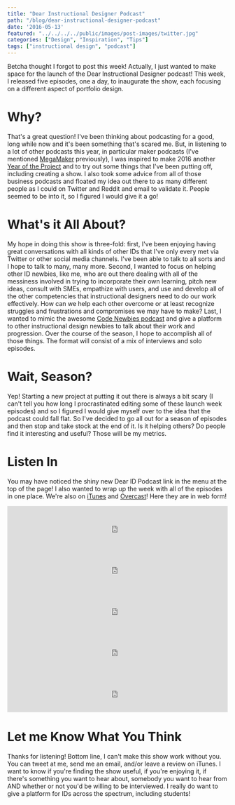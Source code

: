 ```yaml
---
title: "Dear Instructional Designer Podcast"
path: "/blog/dear-instructional-designer-podcast"
date: '2016-05-13'
featured: "../../../../public/images/post-images/twitter.jpg"
categories: ["Design", "Inspiration", "Tips"]
tags: ["instructional design", "podcast"]
---
```


Betcha thought I forgot to post this week! Actually, I just wanted to make space for the launch of the Dear Instructional Designer podcast! This week, I released five episodes, one a day, to inaugurate the show, each focusing on a different aspect of portfolio design.

# Why?

That's a great question! I've been thinking about podcasting for a good, long while now and it's been something that's scared me. But, in listening to a lot of other podcasts this year, in particular maker podcasts (I've mentioned [MegaMaker](http://megamaker.co/) previously), I was inspired to make 2016 another [Year of the Project](http://www.knanthony.com/blog/consistency-key-to-creativity/) and to try out some things that I've been putting off, including creating a show. I also took some advice from all of those business podcasts and floated my idea out there to as many different people as I could on Twitter and Reddit and email to validate it. People seemed to be into it, so I figured I would give it a go!

# What's it All About?

My hope in doing this show is three-fold: first, I've been enjoying having great conversations with all kinds of other IDs that I've only every met via Twitter or other social media channels. I've been able to talk to all sorts and I hope to talk to many, many more. Second, I wanted to focus on helping other ID newbies, like me, who are out there dealing with all of the messiness involved in trying to incorporate their own learning, pitch new ideas, consult with SMEs, empathize with users, and use and develop all of the other competencies that instructional designers need to do our work effectively. How can we help each other overcome or at least recognize struggles and frustrations and compromises we may have to make? Last, I wanted to mimic the awesome [Code Newbies podcast](http://www.codenewbie.org/podcast) and give a platform to other instructional design newbies to talk about their work and progression. Over the course of the season, I hope to accomplish all of those things. The format will consist of a mix of interviews and solo episodes.

# Wait, Season?

Yep! Starting a new project at putting it out there is always a bit scary (I can't tell you how long I procrastinated editing some of these launch week episodes) and so I figured I would give myself over to the idea that the podcast could fall flat. So I've decided to go all out for a season of episodes and then stop and take stock at the end of it. Is it helping others? Do people find it interesting and useful? Those will be my metrics.

# Listen In

You may have noticed the shiny new Dear ID Podcast link in the menu at the top of the page! I also wanted to wrap up the week with all of the episodes in one place. We're also on [iTunes](https://itunes.apple.com/us/podcast/dear-instructional-designer/id1111995456?mt=2) and [Overcast](https://overcast.fm/itunes1111995456/dear-instructional-designer)! Here they are in web form!

<iframe src="https://simplecast.com/e/37268?style=medium-light" width="100%" height="94px" frameborder="0" scrolling="no" seamless=""></iframe>

<iframe src="https://simplecast.com/e/37269?style=medium-light" width="100%" height="94px" frameborder="0" scrolling="no" seamless=""></iframe>

<iframe src="https://simplecast.com/e/37271?style=medium-light" width="100%" height="94px" frameborder="0" scrolling="no" seamless=""></iframe>

<iframe src="https://simplecast.com/e/37275?style=medium-light" width="100%" height="94px" frameborder="0" scrolling="no" seamless=""></iframe>

<iframe src="https://simplecast.com/e/37277?style=medium-light" width="100%" height="94px" frameborder="0" scrolling="no" seamless=""></iframe>

# Let me Know What You Think

Thanks for listening! Bottom line, I can't make this show work without you. You can tweet at me, send me an email, and/or leave a review on iTunes. I want to know if you're finding the show useful, if you're enjoying it, if there's something you want to hear about, somebody you want to hear from AND whether or not you'd be willing to be interviewed. I really do want to give a platform for IDs across the spectrum, including students!
